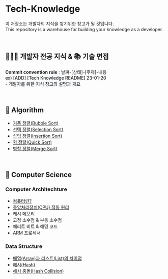 # Tech-Knowledge
이 저장소는 개발자의 지식을 쌓기위한 창고가 될 것입니다.<br>
This repository is a warehouse for building your knowledge as a developer.

<br>

## 🧑🏻‍💻 개발자 전공 지식 & 📚 기술 면접 
<strong>Commit convention rule</strong> : 날짜-[상태]-[주제]-내용<br>
<span style='background-color:#f6f8fa; color:black;'>ex) [ADD] [Tech Knowledge README] 23-01-20 <br>- 개발자를 위한 지식 창고의 설명과 개요</span>

<br>

## 📌 Algorithm
- [거품 정렬(Bubble Sort)](https://github.com/laagom/Tech-Knowledge/blob/main/Algorithm/%EA%B1%B0%ED%92%88%20%EC%A0%95%EB%A0%AC(Bubble%20Sort).md)
- [선택 정렬(Selection Sort)](https://github.com/laagom/Tech-Knowledge/blob/main/Algorithm/%EC%84%A0%ED%83%9D%20%EC%A0%95%EB%A0%AC(Selection%20Sort).md)
- [삽입 정렬(Insertion Sort)](https://github.com/laagom/Tech-Knowledge/blob/main/Algorithm/%EC%82%BD%EC%9E%85%20%EC%A0%95%EB%A0%AC(Insertion%20Sort).md)
- [퀵 정렬(Quick Sort)](https://github.com/laagom/Tech-Knowledge/blob/main/Algorithm/%ED%80%B5%20%EC%A0%95%EB%A0%AC(Quick%20Sort).md)
- [병합 정렬(Merge Sort)](https://github.com/laagom/Tech-Knowledge/blob/main/Algorithm/%EB%B3%91%ED%95%A9%20%EC%A0%95%EB%A0%AC(Merge%20Sort).md)

<br>

## 📌  Computer Science
### Computer Architechture
- [컴퓨터란?](https://github.com/laagom/Tech-Knowledge/blob/main/Computer%20Science/Computer%20Architecture/01.%EC%BB%B4%ED%93%A8%ED%84%B0%EB%9E%80%3F.md)
- [중앙처리장치(CPU) 작동 원리](https://github.com/laagom/Tech-Knowledge/blob/main/Computer%20Science/Computer%20Architecture/02.%EC%A4%91%EC%95%99%EC%B2%98%EB%A6%AC%EC%9E%A5%EC%B9%98(CPU)%20%EC%9E%91%EB%8F%99%20%EC%9B%90%EB%A6%AC.md)
- 캐시 메모리
- 고정 소수점 & 부동 소수점
- 패리트 비트 & 해밍 코드
- ARM 프로세서

### Data Structure
- [배열(Array)과 리스트(List)의 차이점](https://github.com/laagom/Tech-Knowledge/blob/main/Computer%20Science/Data%20Structure/%EB%B0%B0%EC%97%B4(Array).md)
- [해시(Hash)](https://github.com/laagom/Tech-Knowledge/blob/main/Computer%20Science/Data%20Structure/%ED%95%B4%EC%8B%9C(Hash).md)
- [해시 충돌(Hash Collision)](https://github.com/laagom/Tech-Knowledge/blob/main/Computer%20Science/Data%20Structure/%ED%95%B4%EC%8B%9C%20%EC%B6%A9%EB%8F%8C(Hash%20Collision).md)
